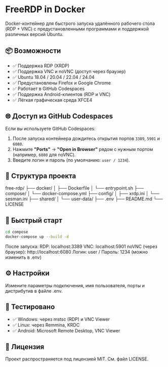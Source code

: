 # FreeRDP in Docker

Docker-контейнер для быстрого запуска удалённого рабочего стола (RDP + VNC) с предустановленными программами и поддержкой различных версий Ubuntu.

## 📦 Возможности

- ✅ Поддержка RDP (XRDP)
- ✅ Поддержка VNC и noVNC (доступ через браузер)
- ✅ Ubuntu 18.04 / 20.04 / 22.04 / 24.04
- ✅ Предустановлены Firefox и Google Chrome
- ✅ Работает в GitHub Codespaces
- ✅ Поддержка Android-клиентов (RDP и VNC)
- ✅ Лёгкая графическая среда XFCE4

## 🌐 Доступ из GitHub Codespaces

Если вы используете GitHub Codespaces:

1. После запуска контейнера дождитесь открытия портов `3389`, `5901` и `6080`.
2. Нажмите **"Ports"** → **"Open in Browser"** рядом с нужным портом (например, `6080` для noVNC).
3. Введите логин и пароль (по умолчанию: `user / 1234`).

## 📁 Структура проекта

free-rdp/
├── docker/
│ ├── Dockerfile
│ └── entrypoint.sh
├── compose/
│ └── docker-compose.yml
├── config/
│ ├── xrdp.ini
│ └── sesman.ini
├── shared/
│ └── user-data/
├── .env
├── README.md
└── LICENSE


## 🚀 Быстрый старт

```bash
cd compose
docker-compose up --build -d
```

После запуска:
RDP: localhost:3389
VNC: localhost:5901
noVNC (через браузер): http://localhost:6080
Логин: user / Пароль: 1234 (можно изменить в .env)

## ⚙️ Настройки

Измените параметры подключения, имя пользователя, порты и дистрибутив в файле .env.

## 🧪 Тестировано

- ✅ Windows: через mstsc (RDP) и VNC Viewer
- ✅ Linux: через Remmina, KRDC
- ✅ Android: Microsoft Remote Desktop, VNC Viewer

## 📄 Лицензия

Проект распространяется под лицензией MIT. См. файл LICENSE.
